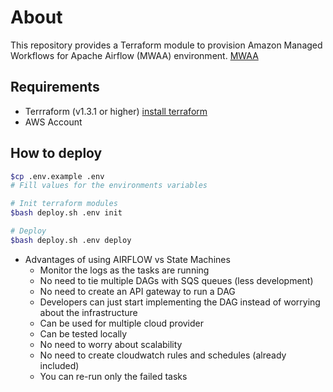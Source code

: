 # About
This repository provides a Terraform module to provision Amazon Managed Workflows for Apache Airflow (MWAA) environment.
[MWAA](https://aws.amazon.com/managed-workflows-for-apache-airflow)
## Requirements
- Terrraform (v1.3.1 or higher)  [install terraform](https://learn.hashicorp.com/tutorials/terraform/install-cli)
- AWS Account


## How to deploy
```bash
$cp .env.example .env
# Fill values for the environments variables

# Init terraform modules
$bash deploy.sh .env init

# Deploy
$bash deploy.sh .env deploy
```


* Advantages of using AIRFLOW vs State Machines
  * Monitor the logs as the tasks are running
  * No need to tie multiple DAGs with SQS queues (less development)
  * No need to create an API gateway to run a DAG
  * Developers can just start implementing the DAG instead of worrying about the infrastructure
  * Can be used for multiple cloud provider
  * Can be tested locally
  * No need to worry about scalability 
  * No need to create cloudwatch rules and schedules (already included)
  * You can re-run only the failed tasks 